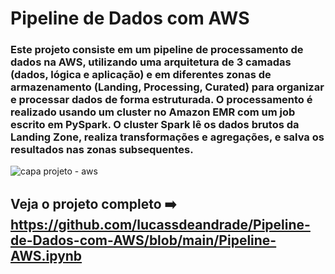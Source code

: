 # Pipeline de Dados com AWS

### Este projeto consiste em um pipeline de processamento de dados na AWS, utilizando uma arquitetura de 3 camadas (dados, lógica e aplicação) e em diferentes zonas de armazenamento (Landing, Processing, Curated) para organizar e processar dados de forma estruturada. O processamento é realizado usando um cluster no Amazon EMR com um job escrito em PySpark. O cluster Spark lê os dados brutos da Landing Zone, realiza transformações e agregações, e salva os resultados nas zonas subsequentes.



![capa projeto - aws](https://github.com/user-attachments/assets/e6c9391d-0eb3-48e9-af76-8fb5abbf5e9b)

## Veja o projeto completo ➡️ https://github.com/lucassdeandrade/Pipeline-de-Dados-com-AWS/blob/main/Pipeline-AWS.ipynb



